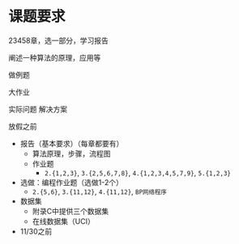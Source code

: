 # 课题要求

23458章，选一部分，学习报告

阐述一种算法的原理，应用等

做例题

大作业

实际问题 解决方案

放假之前

- 报告（基本要求）（每章都要有）
  - 算法原理，步骤，流程图
  - 作业题
    - `2.{1,2,3}`, `3.{2,5,6,7,8}`, `4.{1,2,3,4,5,7,9}`, `5.{1,2,3}`
- 选做：编程作业题（选做1-2个）
  - `2.{5,6}`, `3.{11,12}`, `4.{11,12}`, `BP网络程序`
- 数据集
  - 附录C中提供三个数据集
  - 在线数据集（UCI）
- 11/30之前